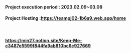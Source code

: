 
#### Project execution period : 2023.02.09~03.08<br>

#### Project Hosting :https://teampj02-1b6a9.web.app/home
<br>
 
#### https://min27.notion.site/Keep-Me-c3487e5599f844fa9ab810bc6c927669
